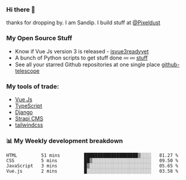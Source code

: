 ### Hi there 👋

thanks for dropping by.
I am Sandip. I build stuff at [@Pixeldust](github.com/pixeldust-in/)

###  **My Open Source Stuff**

 - Know if Vue Js version 3 is released -  [isvue3readyyet](https://github.com/sandiprb/isvue3readyyet)
 - A bunch of Python scripts to get stuff done 💤 💤 [stuff](https://github.com/sandiprb/stuff)
 - See all your starred Github repositories at one single place [github-telescope](https://github.com/sandiprb/github-telescope)



###  **My tools of trade:**
 - [Vue Js](https://github.com/vuejs/vue/)
 - [TypeScript](https://github.com/microsoft/TypeScript)
 - [Django](github.com/django/django)
 - [Strapi CMS](github.com/strapi/strapi)
 - [tailwindcss](https://github.com/tailwindlabs/tailwindcss)


###  📊 **My Weekly development breakdown**
<!--START_SECTION:waka-->
```text
HTML         51 mins         ████████████████████▒░░░░   81.27 % 
CSS          5 mins          ██▒░░░░░░░░░░░░░░░░░░░░░░   09.50 % 
JavaScript   3 mins          █▒░░░░░░░░░░░░░░░░░░░░░░░   05.65 % 
Vue.js       2 mins          █░░░░░░░░░░░░░░░░░░░░░░░░   03.58 % 
```
<!--END_SECTION:waka-->
